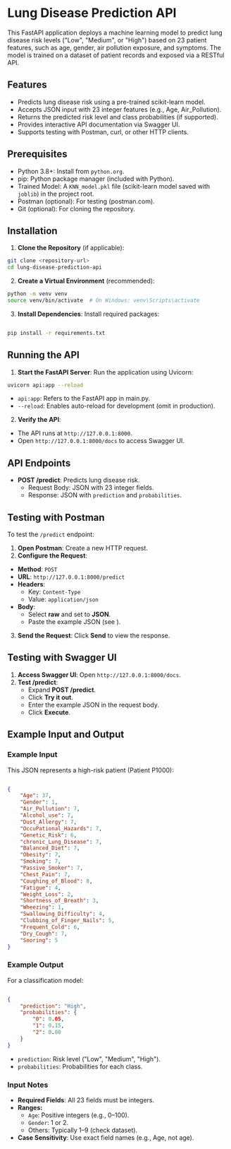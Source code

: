 # Lung Disease Prediction API
This FastAPI application deploys a machine learning model to predict lung disease risk levels ("Low", "Medium", or "High") based on 23 patient features, such as age, gender, air pollution exposure, and symptoms. The model is trained on a dataset of patient records and exposed via a RESTful API.

## Features
- Predicts lung disease risk using a pre-trained scikit-learn model.
- Accepts JSON input with 23 integer features (e.g., Age, Air_Pollution).
- Returns the predicted risk level and class probabilities (if supported).
- Provides interactive API documentation via Swagger UI.
- Supports testing with Postman, curl, or other HTTP clients.
## Prerequisites
- Python 3.8+: Install from `python.org`.
- pip: Python package manager (included with Python).
- Trained Model: A `KNN_model.pkl` file (scikit-learn model saved with `joblib`) in the project root.
- Postman (optional): For testing (postman.com).
- Git (optional): For cloning the repository.
## Installation
1. **Clone the Repository** (if applicable):
```bash
git clone <repository-url>
cd lung-disease-prediction-api
```
2. **Create a Virtual Environment** (recommended):
```bash
python -m venv venv
source venv/bin/activate  # On Windows: venv\Scripts\activate
```
3. **Install Dependencies**: Install required packages:
```bash

pip install -r requirements.txt
```

## Running the API
1. **Start the FastAPI Server**: Run the application using Uvicorn:
```bash
uvicorn api:app --reload
```
- `api:app`: Refers to the FastAPI app in main.py.
- `--reload`: Enables auto-reload for development (omit in production).
2. **Verify the API**:
- The API runs at `http://127.0.0.1:8000`.
- Open `http://127.0.0.1:8000/docs` to access Swagger UI.
## API Endpoints

- **POST /predict**: Predicts lung disease risk.
    - Request Body: JSON with 23 integer fields.
    - Response: JSON with `prediction` and `probabilities`.

## Testing with Postman
To test the `/predict` endpoint:

1. **Open Postman**: Create a new HTTP request.
2. **Configure the Request**:
- **Method**: `POST`
- **URL**: `http://127.0.0.1:8000/predict`
- **Headers**:
    - Key: `Content-Type`
    - Value: `application/json`
- **Body**:
    - Select **raw** and set to **JSON**.
    - Paste the example JSON (see ).
3. **Send the Request**: Click **Send** to view the response.

## Testing with Swagger UI
1. **Access Swagger UI**: Open `http://127.0.0.1:8000/docs`.
2. **Test /predict**:
    - Expand **POST /predict**.
    - Click **Try it out**.
    - Enter the example JSON in the request body.
    - Click **Execute**.
## Example Input and Output
### Example Input
This JSON represents a high-risk patient (Patient P1000):

```json

{
    "Age": 37,
    "Gender": 1,
    "Air_Pollution": 7,
    "Alcohol_use": 7,
    "Dust_Allergy": 7,
    "OccuPational_Hazards": 7,
    "Genetic_Risk": 6,
    "chronic_Lung_Disease": 7,
    "Balanced_Diet": 7,
    "Obesity": 7,
    "Smoking": 7,
    "Passive_Smoker": 7,
    "Chest_Pain": 7,
    "Coughing_of_Blood": 8,
    "Fatigue": 4,
    "Weight_Loss": 2,
    "Shortness_of_Breath": 3,
    "Wheezing": 1,
    "Swallowing_Difficulty": 4,
    "Clubbing_of_Finger_Nails": 5,
    "Frequent_Cold": 6,
    "Dry_Cough": 7,
    "Snoring": 5
}
```
### Example Output
For a classification model:

```json

{
    "prediction": "High",
    "probabilities": {
        "0": 0.05,
        "1": 0.15,
        "2": 0.80
    }
}
```
- `prediction`: Risk level ("Low", "Medium", "High").
- `probabilities`: Probabilities for each class.
### Input Notes
- **Required Fields**: All 23 fields must be integers.
- **Ranges:**
    - `Age`: Positive integers (e.g., 0–100).
    - `Gender`: 1 or 2.
    - Others: Typically 1–9 (check dataset).
- **Case Sensitivity**: Use exact field names (e.g., Age, not age).
